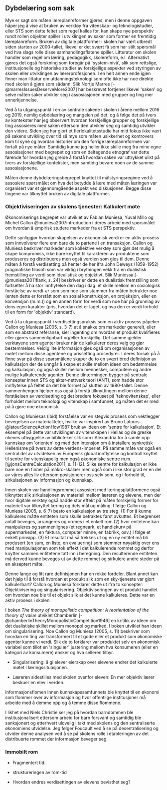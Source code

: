 ## Dybdelæring som sak

Mye er sagt om måten læreplanreformer gjøres, men i denne oppgaven håper jeg å vise at bruken av verktøy fra vitenskap- og teknologistudier, eller STS som dette feltet som regel kalles for, kan skape nye perspektiv rundt rollen objekter spiller i utviklingen av saker som former en fremtidig læreplanreform. Bruken av digitale plattformer i skolen har vært utbredt siden starten av 2000-tallet, likevel er det svært få som har stilt spørsmål ved hva slags rolle disse samhandlingsflatene spiller. Litteratur om skolen handler som regel om læring, pedagogikk, skolereform, e.l. Alternativt gjøres det også forskning som foregår på 'system-nivå', slik som rettslige, institusjonelle og historiske studier av forskjellige aspekter ved styringen av skolen eller utviklingen av lærerprofesjonen. I en helt annen ende igjen finner man littatur om utdanningsteknologi som ofte ikke har noe direkte med skolen å gjøre som sådann. Slik Nortje Marres [-@marresIssuesDeserveMore2007] har beskrevet fortjener likevel 'saken' og selve måten saker utvikler seg i assosiasjonen med grupper og ting mer annerkjennelse.

Ved å ta utgangspunkt i en av sentrale sakene i skolen i årene mellom 2016 og 2019, nemlig dybdelæring og mangelen på det, og å følge det på tvers av kontekster har jeg observert hvordan forskjellige grupper og forskjellige ting assosieres med saken ettersom den utvikler seg og samtidig utvikler den videre. Siden jeg har gjort et flerlokalitetsstudie har mitt fokus ikke vært på sakens utvikling over tid så mye som måten usikkerhet og kontrovers kom til syne og hvordan historier om den forrige læreplanreformen var fortalt på nye måter. Samtidig kunne jeg heller ikke skille meg fra mine egne assosiasjoner med begrepet og som en deltagende etnograf var dette førende for hvordan jeg greide å forstå hvordan saken var uttrykket ulikt på tvers av forskjellige kontekster, men samtidig bevare noen av de samme assosiasjonene.

Måten denne dybdelæringsbegrepet knyttet til målstyringsregime ved å assosiere spørsmålet om hva det betydde å lære med måten læringen var organisert var et gjennomgående aspekt ved diskusjonen. Begge disse tingene var tilknyttet bruken av digitale plattformer.



### Objektiviseringen av skolens tjenester: Kalkulert møte

Økonomiserings begrepet var utviklet av Fabian Muniesa, Yuval Millo og Michel Callon @muniesa2007introduction i deres arbeid med spørsmålet om hvordan å empirisk studere markeder fra et STS perspektiv.

Dette synliggjør hvordan skapelsen av økonomisk verdi er en aktiv prosess som innvolverer flere enn bare de to partene i en transaksjon. Callon og Muniesa beskriver markeder som kollektive verktøy som gjør det mulig å skape kompromiss, ikke bare knyttet til karakteren av produktene som produseres og distribueres men også verdien som gies til dem. Denne måten å forstå verdisetting på henter de her ifra John Deweys (1859-1952) pragmatiske filosofi som var viktig i brytningen vekk fra en dualistisk fremstilling av verdi som idealistisk og objektivt. Slik Muniessa [-@muniesa2011flank, s. 24] beskriver er dette en dualistisk fremstilling som fortsetter å ha stor innflytelse den dag i dag: et skille mellom en sosiologisk forståelse av verdi-*er* som som noe som stammer fra måten betrakter noe (enten dette er forstått som en sosial konstruksjon, en projeksjon, eller en konvensjon (m.m.)) og en annen form for verdi som noe har på grunnlag av dens egen karakter (pris, hvordan det er laget, og hva den er verdi forhold til en form for 'objektiv' standard).

Ved å ta utgangspunkt i verdisettingspraksis som en aktiv prosess påpeker Callon og Muniesa (2005, s. 3-7) at å snakke om markeder generelt, eller som en abstrakt referanse, sier ingenting om hvordan et produkt kvalifieres eller gjøres sammenlignbart og/eller forskjellig. Det samme gjelder verktøyene som agenter bruker når de kalkulerer deres valg og gjør bestemmelser. Veldig lite informasjon gies også om organisasjonen av møtet mellom disse agentene og prissetting prosedyrer. I deres forsøk på å finne svar på disse spørsmålene skaper de to en svært bred definisjon av kalkulasjon der de unngår å skape et skille mellom ideen om bedømmelse og kalkulasjon, og også skiller mellom mennesker, computere og andre mulige kalkulerende agenter. Denne tilnærmingen bygger på sentrale konsepter innen STS og aktør-nettverk teori (ANT), som hadde stor innflytelse på feltet da det ble formet på slutten av 1980-tallet. Denne sammenhengen hjelper oss også å forstå tilknyttingen mellom denne forståelsen av verdisetting og det bredere fokuset på 'teknovitenskap', eller forholdet mellom teknologi og vitenskap i samfunnet, og måten det er med på å gjøre noe økonomisk.

Callon og Muniesas (ibid) forståelse var en stegvis prosess som vektlegger bevegelsen av materialiteter, hvilke var inspirert av Bruno Latours @latourScienceActionHow1987 bruk av ideen om 'sentre for kalkulasjon'. Et eksempel på dette var utviklingen av vitenskapen i Hellas og de greske rikenes utbyggelse av biblioteker slik som i Alexandria for å samle opp kunnskap om 'orienten' og med den intensjon om å installere synkretisk Hellenisme på tvers av dette verdens-imperiet. På samme måte var også en sentral del av utvidelsen av Europeisk global innflytelse og kontroll knyttet til sentre for vitenskapelig men også økonomiske sentre m.m. [@jonsCentreCalculation2011, s. 11-12]. Slike sentre for kalkulasjon er ikke bare noe en finner på makro-skalaer men også som i like stor grad er en del av våres alles liv ettersom posisjonerer oss selv som, og i forhold til, sirkulasjonen av informasjon og kunnskap.

Innen skolen var handlingsrommet assosiert med læringsplattformene også tilknyttet slik sirkulasjonen av materiell mellom læreren og elevene, men der hvor digitale verktøy også hadde stor effekt på måten forskjellig former for materiell var tilknyttet læring og dets mål og måling. I følge Callon og Muniesa (2005, s. 6-7) besto en kalkulasjon av tre steg: (1) For å kunne kalkuleres måtte entiteten som skulle betraktes først avkuttes. Et begrenset antall beveges, arrangeres og ordnes i et enkelt rom (2) hvor enitetene kan manipuleres og sammenlignes (et regneark, et handlekurv på supermarkedet, en faktura, computer minne, en fabrikk, osv.) i følge et enkelt prinsipp. (3) Et resultat må så trekkes ut og en ny entitet må bli produsert (en sum, en liste, en evaluering) som stemmer nøyaktig over ens med manipulasjonen som tok effekt i det kalkulerende rommet og derfor knytter sammen entitetene tatt inn i beregning. Den resulterende entiteten må derved kunne beveges ut av dette rommet og sirkulere andre steder på en akseptert måte.

Denne lange og litt rare definisjonen har en rekke fordeler. Blant annet kan det hjelp til å forstå hvordan et produkt slik som en sky-tjeneste var gjort kalkulerbart? Callon og Muniesa forklarer dette ut ifra to konsepter: Objektivisering og singularisering. Objektiviseringen av et produkt handlet om hvordan noe ble til et objekt slik at det kunne kalkuleres. Dette var en aktiv prosess i skolen.


I boken *The theory of monopolistic competition: A reorientation of the theory of value* utviklet Chamberlin [-@chamberlinTheoryMonopolisticCompetition1946] en kritikk av ideen om det dualistiske skillet mellom monopol og marked. I boken utviklet han ideen om singularisering. Noe Callon og Muniesa (2005, s. 11) beskriver som hvordan en ting var transformert til et gode eller et produkt som økonomiske agenter kunne vi verdi. Slik de to forklarer var produktet selv en økonomisk variabel som tillot en 'singulær' justering mellom hva konsumeren (eller en kategori av konsumere) ønsker og hva selleren tilbyr.

- Singularisering: å gi elever eierskap over elevene endrer det kalkulerte møtet i læringssituasjonen.

- Læreren sidestilles med skolen ovenfor eleven: En mer objektiv lærer beskuer en elev i verden.


Informasjonsflomen innen kunnskapssamfunnets ble knyttet til en økonomi som flommer over av informasjon og hvor offentlige institusjoner må arbeide med å demme opp og å temme disse flommene.

I likhet med Niels Christie ser jeg på hvordan barndommen ble institusjonalisert ettersom arbeid for barn forsvant og samtidig ble sanksjonert og etterhvert ulovelig i takt med skolens og den sentraliserte økonomiens utvidelse. Jeg følger Foucault ved å se på desentralisering og utvider denne analysen ved å se på skolens rolle i etableringen av det distribuerte rommet der informasjon beveger seg.




### Immobilt rom

- Fragmentert tid.

- struktureringen av rom-tid

- Hvordan endres verdisettingen av elevens bevisthet seg?
